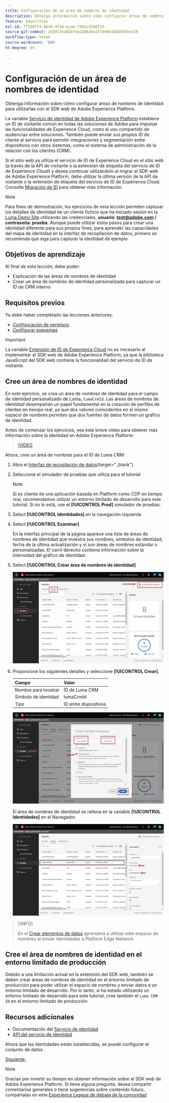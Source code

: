 ```yaml
---
title: Configuración de un área de nombres de identidad
description: Obtenga información sobre cómo configurar áreas de nombres de identidad para utilizarlas con el SDK web de Adobe Experience Platform. Esta lección forma parte del tutorial Implementar Adobe Experience Cloud con SDK web .
feature: Identities
exl-id: 7719dff4-6b30-4fa0-acae-7491c3208f15
source-git-commit: 2b5013ea01bf4e2388a6e1fc046b1685945be238
workflow-type: tm+mt
source-wordcount: '695'
ht-degree: 6%

---
```


# Configuración de un área de nombres de identidad

Obtenga información sobre cómo configurar áreas de nombres de identidad para utilizarlas con el SDK web de Adobe Experience Platform.

La variable [Servicio de identidad de Adobe Experience Platform](https://experienceleague.adobe.com/docs/id-service/using/home.html?lang=es) establece un ID de visitante común en todas las soluciones de Adobe para impulsar las funcionalidades de Experience Cloud, como el uso compartido de audiencias entre soluciones. También puede enviar sus propios ID de cliente al servicio para permitir integraciones y segmentación entre dispositivos con otros sistemas, como el sistema de administración de la relación con los clientes (CRM).

Si el sitio web ya utiliza el servicio de ID de Experience Cloud en el sitio web (a través de la API de visitante o la extensión de etiqueta del servicio de ID de Experience Cloud) y desea continuar utilizándolo al migrar al SDK web de Adobe Experience Platform, debe utilizar la última versión de la API de visitante o la extensión de etiqueta del servicio de ID de Experience Cloud. Consulte [Migración de ID](https://experienceleague.adobe.com/docs/experience-platform/edge/identity/overview.html?lang=en) para obtener más información.

>[!NOTE]
>
> Para fines de demostración, los ejercicios de esta lección permiten capturar los detalles de identidad de un cliente ficticio que ha iniciado sesión en la [Luma Demo Site](https://luma.enablementadobe.com/content/luma/us/en.html) utilizando las credenciales, **usuario: test@adobe.com / contraseña: prueba**. Aunque puede utilizar estos pasos para crear una identidad diferente para sus propios fines, para aprender las capacidades del mapa de identidad en la interfaz de recopilación de datos, primero se recomienda que siga para capturar la identidad de ejemplo.

## Objetivos de aprendizaje

Al final de esta lección, debe poder:

* Explicación de las áreas de nombres de identidad
* Crear un área de nombres de identidad personalizada para capturar un ID de CRM interno


## Requisitos previos

Ya debe haber completado las lecciones anteriores:

* [Configuración de permisos](configure-permissions.md)
* [Configurar esquemas](configure-schemas.md)

>[!IMPORTANT]
>
>La variable [Extensión de ID de Experience Cloud](https://exchange.adobe.com/experiencecloud.details.100160.adobe-experience-cloud-id-launch-extension.html) no es necesario al implementar el SDK web de Adobe Experience Platform, ya que la biblioteca JavaScript del SDK web contiene la funcionalidad del servicio de ID de visitante.

## Cree un área de nombres de identidad

En este ejercicio, se crea un área de nombres de identidad para el campo de identidad personalizado de Luma, `lumaCrmId`. Las áreas de nombres de identidad desempeñan un papel fundamental en la creación de perfiles de clientes en tiempo real, ya que dos valores coincidentes en el mismo espacio de nombres permiten que dos fuentes de datos formen un gráfico de identidad.

Antes de comenzar los ejercicios, vea este breve vídeo para obtener más información sobre la identidad en Adobe Experience Platform:
>[!VIDEO](https://video.tv.adobe.com/v/27841?quality=12&learn=on)

Ahora, cree un área de nombres para el ID de Luma CRM:

1. Abra el [Interfaz de recopilación de datos](https://launch.adobe.com/){target=&quot;_blank&quot;}
1. Seleccione el simulador de pruebas que utiliza para el tutorial

   >[!NOTE]
   >
   >Si es cliente de una aplicación basada en Platform como CDP en tiempo real, recomendamos utilizar un entorno limitado de desarrollo para este tutorial. Si no lo está, use el **[!UICONTROL Prod]** simulador de pruebas.

1. Select **[!UICONTROL Identidades]** en la navegación izquierda
1. Select **[!UICONTROL Examinar]**

   En la interfaz principal de la página aparece una lista de áreas de nombres de identidad que muestra sus nombres, símbolos de identidad, fecha de la última actualización y si son áreas de nombres estándar o personalizadas. El carril derecho contiene información sobre la intensidad del gráfico de identidad.

1. Select **[!UICONTROL Crear área de nombres de identidad]**

   ![Ver identidades](assets/configure-identities-screen.png)

1. Proporcione los siguientes detalles y seleccione **[!UICONTROL Crear]**.

   | Campo | Valor |
   |---------------|-----------|
   | Nombre para mostrar | ID de Luma CRM |
   | Símbolo de identidad | lumaCrmId |
   | Tipo | ID entre dispositivos |


   ![Crear espacios de nombres](assets/identities-create-namespace.png)


   El área de nombres de identidad se rellena en la variable **[!UICONTROL Identidades]** en el Navegador.

   ![Crear espacios de nombres](assets/configure-identities-namespace-lumaCrmId.png)


>[!INFO]
>
> En el [Crear elementos de datos](create-data-elements.md) aprenderá a utilizar este espacio de nombres al enviar identidades a Platform Edge Network.

## Cree el área de nombres de identidad en el entorno limitado de producción

Debido a una limitación actual en la extensión del SDK web, también se deben crear áreas de nombres de identidad en el entorno limitado de producción para poder utilizar el espacio de nombres y enviar datos a un entorno limitado de desarrollo. Por lo tanto, si ha estado utilizando un entorno limitado de desarrollo para este tutorial, cree también el `Luma CRM ID` en el entorno limitado de producción.

## Recursos adicionales

* Documentación del [Servicio de identidad](https://experienceleague.adobe.com/docs/experience-platform/sandbox/home.html?lang=es)
* [API del servicio de identidad](https://www.adobe.io/experience-platform-apis/references/identity-service/)

Ahora que las identidades están establecidas, se puede configurar el conjunto de datos.

[Siguiente: ](configure-datastream.md)

>[!NOTE]
>
>Gracias por invertir su tiempo en obtener información sobre el SDK web de Adobe Experience Platform. Si tiene alguna pregunta, desea compartir comentarios generales o tiene sugerencias sobre contenido futuro, compártalas en este [Experience League de debate de la comunidad](https://experienceleaguecommunities.adobe.com/t5/adobe-experience-platform-launch/tutorial-discussion-implement-adobe-experience-cloud-with-web/td-p/444996)
